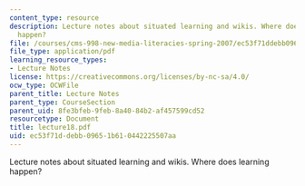 ```yaml
---
content_type: resource
description: Lecture notes about situated learning and wikis. Where does learning
  happen?
file: /courses/cms-998-new-media-literacies-spring-2007/ec53f71ddebb09651b610442225507aa_lecture18.pdf
file_type: application/pdf
learning_resource_types:
- Lecture Notes
license: https://creativecommons.org/licenses/by-nc-sa/4.0/
ocw_type: OCWFile
parent_title: Lecture Notes
parent_type: CourseSection
parent_uid: 8fe3bfeb-9feb-8a40-84b2-af457599cd52
resourcetype: Document
title: lecture18.pdf
uid: ec53f71d-debb-0965-1b61-0442225507aa
---
```

Lecture notes about situated learning and wikis. Where does learning happen?